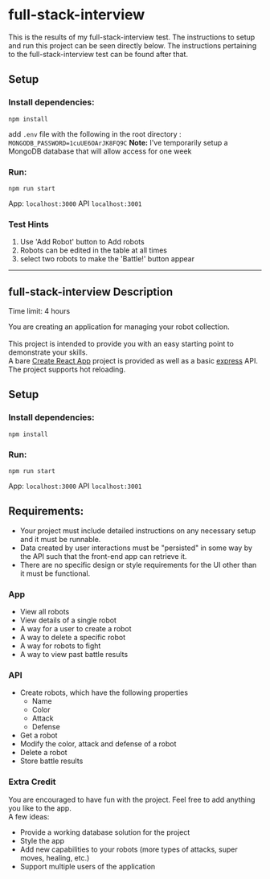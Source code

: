 # full-stack-interview
This is the results of my full-stack-interview test. The instructions to setup and run this project can be seen directly below. The instructions pertaining to the full-stack-interview test can be found after that.


## Setup

### Install dependencies:

`npm install`

 add `.env` file with the following in the root directory : `MONGODB_PASSWORD=1cuUE6OArJK8FQ9C`
 **Note:** I've temporarily setup a MongoDB database that will allow access for one week
 
### Run:

`npm run start`

App: `localhost:3000`
API `localhost:3001`

### Test Hints

1. Use 'Add Robot' button to Add robots
2. Robots can be edited in the table at all times
3. select two robots to make the 'Battle!' button appear



---
## full-stack-interview Description

Time limit: 4 hours

You are creating an application for managing your robot collection.<br/><br/>
This project is intended to provide you with an easy starting point to demonstrate your skills.<br/>
A bare [Create React App](https://github.com/facebook/create-react-app) project is provided as well as a basic [express](https://expressjs.com/) API.<br/>
The project supports hot reloading.

## Setup

### Install dependencies:

`npm install`

### Run:

`npm run start`

App: `localhost:3000`
API `localhost:3001`

## Requirements:

- Your project must include detailed instructions on any necessary setup and it must be runnable.
- Data created by user interactions must be "persisted" in some way by the API such that the front-end app can retrieve it.
- There are no specific design or style requirements for the UI other than it must be functional.

### App

- View all robots
- View details of a single robot
- A way for a user to create a robot
- A way to delete a specific robot
- A way for robots to fight
- A way to view past battle results

### API

- Create robots, which have the following properties
  - Name
  - Color
  - Attack
  - Defense
- Get a robot
- Modify the color, attack and defense of a robot
- Delete a robot
- Store battle results

### Extra Credit

You are encouraged to have fun with the project. Feel free to add anything you like to the app.<br/>
A few ideas:<br/>

- Provide a working database solution for the project
- Style the app
- Add new capabilities to your robots (more types of attacks, super moves, healing, etc.)
- Support multiple users of the application
